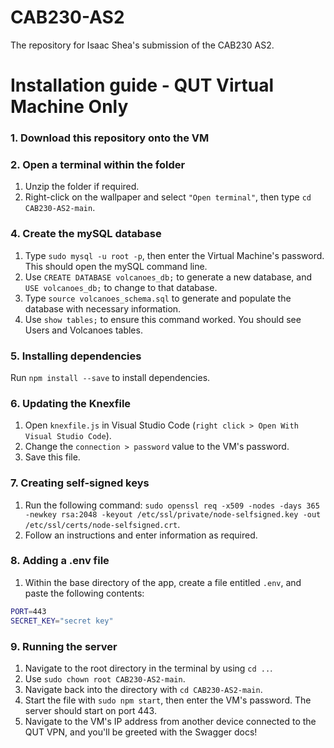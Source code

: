 # CAB230-AS2
The repository for Isaac Shea's submission of the CAB230 AS2.

# Installation guide - QUT Virtual Machine Only
### 1. Download this repository onto the VM

### 2. Open a terminal within the folder
1. Unzip the folder if required. 
2. Right-click on the wallpaper and select `"Open terminal"`, then type `cd CAB230-AS2-main`.

### 4. Create the mySQL database
1. Type `sudo mysql -u root -p`, then enter the Virtual Machine's password. This should open the mySQL command line.
2. Use `CREATE DATABASE volcanoes_db;` to generate a new database, and `USE volcanoes_db;` to change to that database.
3. Type `source volcanoes_schema.sql` to generate and populate the database with necessary information.
4. Use `show tables;` to ensure this command worked. You should see Users and Volcanoes tables.

### 5. Installing dependencies
Run `npm install --save` to install dependencies.

### 6. Updating the Knexfile
1. Open `knexfile.js` in Visual Studio Code (`right click > Open With Visual Studio Code`).
2. Change the `connection > password` value to the VM's password.
3. Save this file.

### 7. Creating self-signed keys
1. Run the following command: `sudo openssl req -x509 -nodes -days 365 -newkey rsa:2048 -keyout /etc/ssl/private/node-selfsigned.key -out /etc/ssl/certs/node-selfsigned.crt`.
2. Follow an instructions and enter information as required.

### 8. Adding a .env file
1. Within the base directory of the app, create a file entitled `.env`, and paste the following contents: 
```bash
PORT=443
SECRET_KEY="secret key"
```

### 9. Running the server
1. Navigate to the root directory in the terminal by using `cd ..`.
2. Use `sudo chown root CAB230-AS2-main`.
3. Navigate back into the directory with `cd CAB230-AS2-main`.
4. Start the file with `sudo npm start`, then enter the VM's password. The server should start on port 443.
5. Navigate to the VM's IP address from another device connected to the QUT VPN, and you'll be greeted with the Swagger docs!
